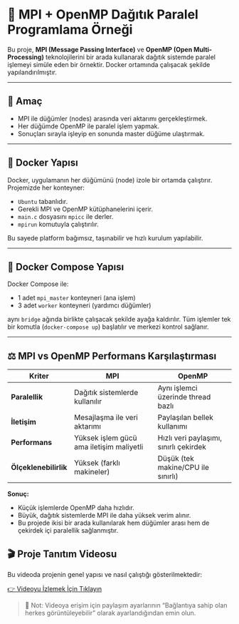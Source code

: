 # 🧠 MPI + OpenMP Dağıtık Paralel Programlama Örneği

Bu proje, **MPI (Message Passing Interface)** ve **OpenMP (Open Multi-Processing)** teknolojilerini bir arada kullanarak dağıtık sistemde paralel işlemeyi simüle eden bir örnektir. Docker ortamında çalışacak şekilde yapılandırılmıştır.

---

## 🎯 Amaç

- MPI ile düğümler (nodes) arasında veri aktarımı gerçekleştirmek.
- Her düğümde OpenMP ile paralel işlem yapmak.
- Sonuçları sırayla işleyip en sonunda master düğüme ulaştırmak.


---

## 🐳 Docker Yapısı

Docker, uygulamanın her düğümünü (node) izole bir ortamda çalıştırır. Projemizde her konteyner:

- `Ubuntu` tabanlıdır.
- Gerekli MPI ve OpenMP kütüphanelerini içerir.
- `main.c` dosyasını `mpicc` ile derler.
- `mpirun` komutuyla çalıştırılır.

Bu sayede platform bağımsız, taşınabilir ve hızlı kurulum yapılabilir.

---

## 🧱 Docker Compose Yapısı

Docker Compose ile:

- 1 adet `mpi_master` konteyneri (ana işlem)
- 3 adet `worker` konteyneri (yardımcı düğümler)

aynı `bridge` ağında birlikte çalışacak şekilde ayağa kaldırılır. Tüm işlemler tek bir komutla (`docker-compose up`) başlatılır ve merkezi kontrol sağlanır.

---

## ⚖️ MPI vs OpenMP Performans Karşılaştırması

| Kriter         | MPI                               | OpenMP                             |
|----------------|------------------------------------|-------------------------------------|
| **Paralellik** | Dağıtık sistemlerde kullanılır     | Aynı işlemci üzerinde thread bazlı |
| **İletişim**   | Mesajlaşma ile veri aktarımı       | Paylaşılan bellek kullanımı        |
| **Performans** | Yüksek işlem gücü ama iletişim maliyetli | Hızlı veri paylaşımı, sınırlı çekirdek |
| **Ölçeklenebilirlik** | Yüksek (farklı makineler)       | Düşük (tek makine/CPU ile sınırlı) |

**Sonuç:**  
- Küçük işlemlerde OpenMP daha hızlıdır.
- Büyük, dağıtık sistemlerde MPI ile daha yüksek verim alınır.
- Bu projede ikisi bir arada kullanılarak hem düğümler arası hem de çekirdek içi paralellik sağlanmıştır.
## 🎬 Proje Tanıtım Videosu

Bu videoda projenin genel yapısı ve nasıl çalıştığı gösterilmektedir:

[👉 Videoyu İzlemek İçin Tıklayın](https://drive.google.com/file/d/166ibEv2EU_5am74Ymkdx77pJgIpN0oAq/view?usp=drive_link)

> 📌 Not: Videoya erişim için paylaşım ayarlarının “Bağlantıya sahip olan herkes görüntüleyebilir” olarak ayarlandığından emin olun.

